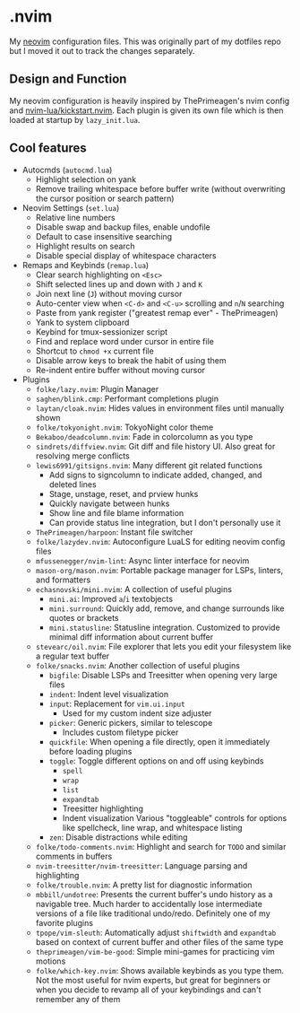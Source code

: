 # .nvim

My [neovim](https://github.com/neovim/neovim) configuration files. This was originally part of my dotfiles repo but I moved it out to track the changes separately.

## Design and Function

My neovim configuration is heavily inspired by ThePrimeagen's nvim config and [nvim-lua/kickstart.nvim](https://github.com/nvim-lua/kickstart.nvim). Each plugin is given its own file which is then loaded at startup by `lazy_init.lua`.

## Cool features

- Autocmds (`autocmd.lua`)
    - Highlight selection on yank
    - Remove trailing whitespace before buffer write (without overwriting the cursor position or search pattern)
- Neovim Settings (`set.lua`)
    - Relative line numbers
    - Disable swap and backup files, enable undofile
    - Default to case insensitive searching
    - Highlight results on search
    - Disable special display of whitespace characters
- Remaps and Keybinds (`remap.lua`)
    - Clear search highlighting on `<Esc>`
    - Shift selected lines up and down with `J` and `K`
    - Join next line (`J`) without moving cursor
    - Auto-center view when `<C-d>` and `<C-u>` scrolling and `n`/`N` searching
    - Paste from yank register ("greatest remap ever" - ThePrimeagen)
    - Yank to system clipboard
    - Keybind for tmux-sessionizer script
    - Find and replace word under cursor in entire file
    - Shortcut to `chmod +x` current file
    - Disable arrow keys to break the habit of using them
    - Re-indent entire buffer without moving cursor
- Plugins
    - `folke/lazy.nvim`: Plugin Manager
    - `saghen/blink.cmp`: Performant completions plugin
    - `laytan/cloak.nvim`: Hides values in environment files until manually shown
    - `folke/tokyonight.nvim`: TokyoNight color theme
    - `Bekaboo/deadcolumn.nvim`: Fade in colorcolumn as you type
    - `sindrets/diffview.nvim`: Git diff and file history UI. Also great for resolving merge conflicts
    - `lewis6991/gitsigns.nvim`: Many different git related functions
        - Add signs to signcolumn to indicate added, changed, and deleted lines
        - Stage, unstage, reset, and prview hunks
        - Quickly navigate between hunks
        - Show line and file blame information
        - Can provide status line integration, but I don't personally use it
    - `ThePrimeagen/harpoon`: Instant file switcher
    - `folke/lazydev.nvim`: Autoconfigure LuaLS for editing neovim config files
    - `mfussenegger/nvim-lint`: Async linter interface for neovim
    - `mason-org/mason.nvim`: Portable package manager for LSPs, linters, and formatters
    - `echasnovski/mini.nvim`: A collection of useful plugins
        - `mini.ai`: Improved `a`/`i` textobjects
        - `mini.surround`: Quickly add, remove, and change surrounds like quotes or brackets
        - `mini.statusline`: Statusline integration. Customized to provide minimal diff information about current buffer
    - `stevearc/oil.nvim`: File explorer that lets you edit your filesystem like a regular text buffer
    - `folke/snacks.nvim`: Another collection of useful plugins
        - `bigfile`: Disable LSPs and Treesitter when opening very large files
        - `indent`: Indent level visualization
        - `input`: Replacement for `vim.ui.input`
            - Used for my custom indent size adjuster
        - `picker`: Generic pickers, similar to telescope
            - Includes custom filetype picker
        - `quickfile`: When opening a file directly, open it immediately before loading plugins
        - `toggle`: Toggle different options on and off using keybinds
            - `spell`
            - `wrap`
            - `list`
            - `expandtab`
            - Treesitter highlighting
            - Indent visualization
        Various "toggleable" controls for options like spellcheck, line wrap, and whitespace listing
        - `zen`: Disable distractions while editing
    - `folke/todo-comments.nvim`: Highlight and search for `TODO` and similar comments in buffers
    - `nvim-treesitter/nvim-treesitter`: Language parsing and highlighting
    - `folke/trouble.nvim`: A pretty list for diagnostic information
    - `mbbill/undotree`: Presents the current buffer's undo history as a navigable tree. Much harder to accidentally lose intermediate versions of a file like traditional undo/redo. Definitely one of my favorite plugins
    - `tpope/vim-sleuth`: Automatically adjust `shiftwidth` and `expandtab` based on context of current buffer and other files of the same type
    - `theprimeagen/vim-be-good`: Simple mini-games for practicing vim motions
    - `folke/which-key.nvim`: Shows available keybinds as you type them. Not the most useful for nvim experts, but great for beginners or when you decide to revamp all of your keybindings and can't remember any of them
